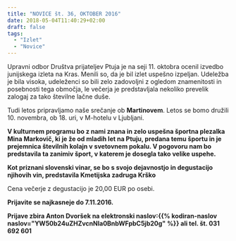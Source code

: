 ```yaml
---
title: "NOVICE št. 36, OKTOBER 2016"
date: 2018-05-04T11:40:29+02:00
draft: false
tags:
  - "Izlet"
  - "Novice"
---
```


Upravni odbor Društva prijateljev Ptuja je na seji 11. oktobra ocenil izvedbo junijskega izleta na Kras. Menili so, da je bil izlet uspešno izpeljan. Udeležba je bila visoka, udeleženci so bili zelo zadovoljni z ogledom znamenitosti in posebnosti tega območja, le večerja je predstavljala nekoliko prevelik zalogaj za tako številne lačne duše.



Tudi letos pripravljamo naše srečanje ob **Martinovem**. Letos se bomo družili 10. novembra, ob 18. uri, v M-hotelu v Ljubljani.


**V kulturnem programu bo z nami znana in zelo uspešna športna plezalka Mina Markovič, ki je že od mladih let na Ptuju, predana temu športu in je prejemnica številnih  kolajn v svetovnem pokalu. V  pogovoru nam bo predstavila ta zanimiv šport, v katerem je dosegla tako velike uspehe.**


**Kot priznani slovenski vinar, se bo s svojo dejavnostjo in degustacijo njihovih vin, predstavila Kmetijska zadruga Krško**

Cena večerje z degustacijo je 20,00 EUR po osebi.


**Prijavite se najkasneje do 7.11.2016.**

<!--more-->
**Prijave zbira Anton Dvoršek na elektronski naslov:{{% kodiran-naslov naslov="YW50b24uZHZvcnNla0BnbWFpbC5jb20g" %}} ali tel. št. 031 692 601**
